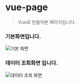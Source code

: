 # vue-page

> Vue로 만들어본 페이지입니다.

### 기본화면입니다.

![기본 화면](https://user-images.githubusercontent.com/29043491/86192422-8b938700-bb84-11ea-8146-7316e951810b.PNG)

### 데이터 조회화면 입니다.

![데이터 조회 화면](https://user-images.githubusercontent.com/29043491/86192456-9cdc9380-bb84-11ea-8b27-530a5c5bf07f.PNG)
